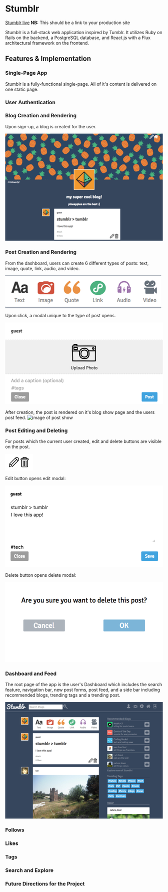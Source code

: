 # Stumblr

[Stumblr live][heroku] **NB:** This should be a link to your production site

[heroku]: https://stumblrr.herokuapp.com/

Stumblr is a full-stack web application inspired by Tumblr.  It utilizes Ruby on Rails on the backend, a PostgreSQL database, and React.js with a Flux architectural framework on the frontend.  

## Features & Implementation

### Single-Page App

Stumblr is a fully-functional single-page. All of it's content is delivered on one static page.  

### User Authentication

### Blog Creation and Rendering

Upon sign-up, a blog is created for the user.

![image of blog show page](https://github.com/kattelles/Stumblr/blob/master/docs/images/blogshow.png)

### Post Creation and Rendering

From the dashboard, users can create 6 different types of posts: text, image, quote, link, audio, and video.

![image of post form](https://github.com/kattelles/Stumblr/blob/master/docs/images/postform.png)

Upon click, a modal unique to the type of post opens.

![image of image post modal](https://github.com/kattelles/Stumblr/blob/master/docs/images/postmodal.png)

After creation, the post is rendered on it's blog show page and the users post feed.
![image of post show](https://github.com/kattelles/Stumblr/blob/master/docs/images/show.png)

### Post Editing and Deleting

For posts which the current user created, edit and delete buttons are visible on the post.

![image of post buttons](https://github.com/kattelles/Stumblr/blob/master/docs/images/editdelete.png)

Edit button opens edit modal:

![image of post edit modal](https://github.com/kattelles/Stumblr/blob/master/docs/images/postedit.png)

Delete button opens delete modal:

![image of post delete modal](https://github.com/kattelles/Stumblr/blob/master/docs/images/deletemodal.png)

### Dashboard and Feed

The root page of the app is the user's Dashboard which includes the search feature, navigation bar, new post forms, post feed, and a side bar including recommended blogs, trending tags and a trending post.

![image of dashboard](https://github.com/kattelles/Stumblr/blob/master/docs/images/dashboard.png)

### Follows

### Likes

### Tags

### Search and Explore

### Future Directions for the Project
